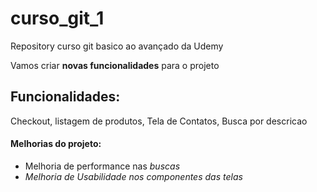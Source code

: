 # curso_git_1
Repository curso git basico ao avançado da Udemy

Vamos criar **novas funcionalidades** para o projeto

## Funcionalidades:

Checkout, listagem de produtos, Tela de Contatos, Busca por descricao

#### Melhorias do projeto:
- Melhoria de performance nas *buscas*
- _Melhoria de Usabilidade nos componentes das telas_
